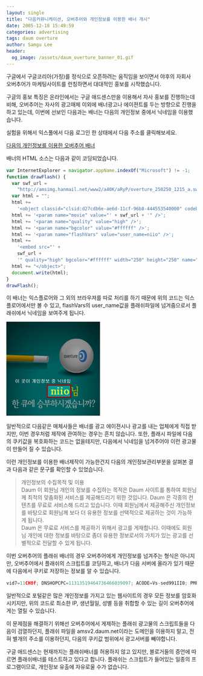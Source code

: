 ```yaml
---
layout: single
title: "다음커뮤니케이션, 오버추어와 개인정보를 이용한 배너 개시"
date: 2005-12-18 15:49:59
categories: advertising
tags: daum overture
author: Samgu Lee
header:
  og_image: /assets/daum_overture_banner_01.gif
---
```


구글에서 구글코리아(가칭)를 정식으로 오픈하려는 움직임을 보이면서 야후의 자회사 오버추어가 마케팅사이트를 런칭하면서 대대적인 홍보를 시작했습니다.

구글의 홍보 특징은 온라인에서는 구글 애드센스만을 이용해서 자사 홍보를 진행하는데 비해, 오버추어는 자사의 광고매체 이외에 배너광고나 에이젼트를 두는 방향으로 진행을 하고 있는데, 이번에 선보인 다음과는 배너는 다음의 개인정보 중에서 닉네임을 이용했습니다.

실험을 위해서 익스풀에서 다음 로그인 한 상태에서 다음 주소를 클릭해보세요.

[다음의 개인정보를 이용한 오버추어 배너](http://amsv2.daum.net/cgi-bin/adcgi?corpid=46&secid=00420&type=cpm&tag=iframe&mkvid=1&ord=)

배너의 HTML 소스는 다음과 같이 코딩되었습니다.

```js
var InternetExplorer = navigator.appName.indexOf("Microsoft") != -1;
function drawFlash() {
  var swf_url =
    "http://amsimg.hanmail.net/www2/a40K/aRyP/overture_250250_1215_a.swf";
  var html = "";
  html +=
    '<object classid="clsid:d27cdb6e-ae6d-11cf-96b8-444553540000" codebase="http://fpdownload.macromedia.com/pub/shockwave/cabs/flash/swflash.cab#version=7,0,0,0" width="250" height="250" id="banner" align="middle">';
  html += '<param name="movie" value="' + swf_url + '" />';
  html += '<param name="quality" value="high" />';
  html += '<param name="bgcolor" value="#ffffff" />';
  html += '<param name="flashVars" value="user_name=niio" />';
  html +=
    '<embed src="' +
    swf_url +
    '" quality="high" bgcolor="#ffffff" width="250" height="250" name="banner" align="middle" type="application/x-shockwave-flash" pluginspage="http://www.macromedia.com/go/getflashplayer" />';
  html += "</object>";
  document.write(html);
}
drawFlash();
```

이 배너는 익스플로어와 그 외의 브라우져를 따로 처리를 하기 때문에 위의 코드는 익스플로어에서만 볼 수 있고, flashVars의 user_name값을 플래쉬파일에 넘겨줌으로서 플래쉬에서 닉네임을 보여주게 됩니다.

![개인정보를 이용한 오버추어의 배너](/assets/daum_overture_banner_01.gif)

일반적으로 다음같은 매체사들은 배너를 광고 에이젼시나 광고를 내는 업체에게 직접 받지만, 이번 경우처럼 제작에 관여하는 경우는 흔치 않습니다. 또한, 플래시 파일에 다음의 쿠키값을 복호화하는 코드는 없을테지만, 다음에서 닉네임을 넘겨주어야 이런 광고물이 만들어 질 수 있습니다.

이런 개인정보를 이용한 배너제작이 가능한건지 다음의 개인정보관리부분을 살펴본 결과 다음과 같은 문구를 확인할 수 있었습니다.

> 개인정보의 수집목적 및 이용  
> Daum 이 회원님 개인의 정보를 수집하는 목적은 Daum 사이트를 통하여 회원님께 최적의 맞춤화된 서비스를 제공해드리기 위한 것입니다. Daum 은 각종의 컨텐츠를 무료로 서비스해 드리고 있습니다. 이때 회원님께서 제공해주신 개인정보를 바탕으로 회원님께 보다 더 유용한 정보를 선택적으로 제공하는 것이 가능하게 됩니다.  
> Daum 은 무료로 서비스를 제공하기 위해서 광고를 게재합니다. 이때에도 회원님 개인에 대한 정보를 바탕으로 좀더 유용한 정보로서의 가치가 있는 광고를 선별적으로 전달할 수 있게 됩니다.

이번 오버추어의 플래쉬 배너의 경우 오버추어에게 개인정보를 넘겨주는 형식은 아니지만, 오버추어에서 플래쉬의 스크립트를 코딩하고, 배너가 다음 서버에 올라가 있기 때문에 다음에서 쿠키로 저장하는 정보를 알 수 있습니다.

```js
vid7=11CH8f; DNSHOPCPC=11313519464736466039097; ACODE=Vs-sed991II0; PMPROF=0603012024024064044108UiQPJk7X-6w0-zE35fE7EtWDTWO2pljEtw00KuZP3z7wEl2W4..NYhR74w00LYYSA9A1_cHtydXyOb1Wd_-jZFdzOV4jmBqDwDY6fXQyyuIf8ZdHYjUbHLzXiPjbooToC5P1QOA._EAsok.aubq5uRyOYYFe-K2O8bI3vXA0smsqWDNXRwF_wfewFPrLxAtTIz1cfPvjLxQj1FtUZRdgYMk..nC2y3BFGuqETsy5tbAnv1-UN5boXWiZiab8hn.XeJC81oeNehbTqZuLDu90; SLOGIN=1; PMHIP=53aDNeMlcdY..1467CgWmhtxIZTw00; Apache=211.197.251.75.1134918290360753; ADF=00|1974|N|M|J||K185Q|S|0513|LC; HM_CU=53eIV73aDNe; TS=1134918297; HTS=1yiOAyCEEtnBj8PSgtyMiA00; HIP=MlcdY..1467CgWmhtxIZTw00; PROF=0603012044088064044108UiQPJk7X-6w0BQphxVuS99qtWUs7x-OWmTrTIDhnb_seOWqJSwbCmaw0aNeGVs5v4KgvtuXPQM_oGWeoNX5J6ucfLwq-Wk76PiLmBmrL-39ZRgw9pwQQ1mRMIokGf._gJsUL594Y6zBTKA00LYYSA9A1_cHtydXyOb1Wd_-jZFdzOV4jmBqDwDY6fXQyyuIf8ZdHYjUbHLzXiPjbooToC5P1QOA._EAsok.aubq5uRyOYYFe-K2O8bI3vXA0smsqWDNXRwF_wfewFPrLxAtTIz1cfPvjLxQj1FtUZRdgYMk..nC2y3BFGuqETsy5tbAnv1-UN5boXWiZiab8hn.XeJC81oeNehbTqZuLDu90; TMSGROUPCODE=LC
```

일반적으로 포털같은 많은 개인정보를 가지고 있는 웹사이트의 경우 모든 정보를 암호화시키지만, 위의 코드로 최소한 IP, 생년월일, 성별 등을 취합할 수 있는 길이 오버추어에게는 열릴 수 있습니다.

이 문제점을 해결하기 위해선 오버추어에서 게제하는 플래쉬 광고물의 스크립트들을 다음이 검열하던지, 플래쉬 파일을 amsv2.daum.net이라는 도메인을 이용하지 말고, 전혀 별개의 주소를 이용하던지, 다음의 쿠키값 범위에서 광고서버를 빼야합니다.

구글 애드센스는 현재까지는 플래쉬배너를 허용하지 않고 있지만, 블로거들의 증언에 따르면 플래쉬배너를 테스트하고 있다고 합니다. 플래쉬는 스크립트가 들어있는 일종의 프로그램이므로, 개인정보 유출에 자유로울 수가 없습니다.
